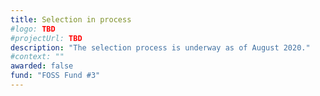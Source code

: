 ```yaml
---
title: Selection in process
#logo: TBD
#projectUrl: TBD
description: "The selection process is underway as of August 2020."
#context: ""
awarded: false
fund: "FOSS Fund #3"
---
```

